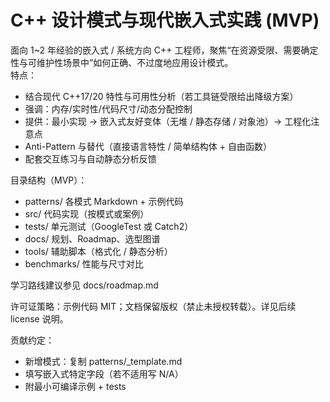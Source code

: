 # C++ 设计模式与现代嵌入式实践 (MVP)

面向 1~2 年经验的嵌入式 / 系统方向 C++ 工程师，聚焦“在资源受限、需要确定性与可维护性场景中”如何正确、不过度地应用设计模式。  
特点：
- 结合现代 C++17/20 特性与可用性分析（若工具链受限给出降级方案）
- 强调：内存/实时性/代码尺寸/动态分配控制
- 提供：最小实现 → 嵌入式友好变体（无堆 / 静态存储 / 对象池）→ 工程化注意点
- Anti-Pattern 与替代（直接语言特性 / 简单结构体 + 自由函数）
- 配套交互练习与自动静态分析反馈

目录结构（MVP）：
- patterns/            各模式 Markdown + 示例代码
- src/                 代码实现（按模式或案例）
- tests/               单元测试（GoogleTest 或 Catch2）
- docs/                规划、Roadmap、选型图谱
- tools/               辅助脚本（格式化 / 静态分析）
- benchmarks/          性能与尺寸对比

学习路线建议参见 docs/roadmap.md

许可证策略：示例代码 MIT；文档保留版权（禁止未授权转载）。详见后续 license 说明。

贡献约定：
- 新增模式：复制 patterns/_template.md
- 填写嵌入式特定字段（若不适用写 N/A）
- 附最小可编译示例 + tests
